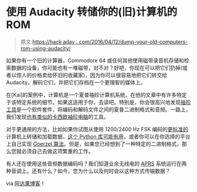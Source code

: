 # 使用 Audacity 转储你的(旧)计算机的 ROM

> 原文:[https://hack aday . com/2016/04/12/dump-your-old-computers-rom-using-audacity/](https://hackaday.com/2016/04/12/dump-your-old-computers-rom-using-audacity/)

如果你有一个旧的计算器，Commodore 64 或任何其他使用磁带录音机存储和检索数据的设备，你可能也有一堆磁带，对不对？好吧，你现在可以把它们扔掉(或者以惊人的价格卖给怀旧的收藏家)，因为你可以很容易地把它们转交给 Audacity，解码它们，并把它们存档在一个更理智的媒体上。

在[Kai]的案例中，计算机是一个夏普袖珍计算机系统，在他的文章中有许多特定于该特定系统的细节。如果这适用于你，去读吧。特别是，你会很高兴地发现[袖珍工具](http://pocket.free.fr/html/soft/pocket-tools_e.html)是一个软件套件，将编码和解码文件之间的夏普二进制格式和音频。一路上，我们发现[也有类似的卡西欧袖珍电脑](http://www.mvcsys.de/doc/casioutil.html)的工具。

对于更通用的方法，比如如果你试图从使用 1200/2400 Hz FSK 编码的[更标准的](https://en.wikipedia.org/wiki/Kansas_City_standard)计算机上转储和加载数据，[这个 Python 库可能有用](http://www.dabeaz.com/py-kcs/index.html)，或者你可以在你选择的平台上自己实现 [Goerzel 算法](http://hackipedia.org/Algorithms/DSP/html/Goertzel_algorithm.htm)。但是，如果您已经想到了一种特定的二进制格式，那么您就必须自己去做这项繁重的工作。

有人还在使用这些音频数据编码吗？我们知道业余无线电的 [APRS](http://hackaday.com/2015/03/24/aprs-tracking-system-flies-your-balloons/) 系统运行在两种音调上。还有什么？如今，您为什么以及何时会以这种方式传输数据？

via [阿达果博客](https://blog.adafruit.com/2016/03/30/dump-ram-and-rom-on-sharp-pc-15001600s-using-audacity-software/)！